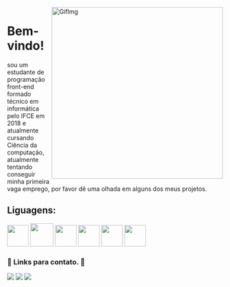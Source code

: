 <img src="https://theradiantitservices.com/wp-content/uploads/2021/02/Programing.png" min-width="400px" max-width="400px" width="400px" align="right" alt="GifImg" >


<h1>Bem-vindo! </h1>
<p align="left"> 
  sou um estudante de programação front-end formado técnico em informática pelo IFCE em 2018 e atualmente cursando Ciência da computação, atualmente tentando conseguir minha primeira vaga emprego, por favor dê uma olhada em alguns dos meus projetos.
</p>

<h2 align="left" >
   Liguagens: 
</h2>
<div align="left">
<img src='https://cdn.worldvectorlogo.com/logos/javascript-1.svg' height="50px" />
<img src='https://logospng.org/download/css-3/logo-css-3-1024.png' height="54px" />
<img src='https://logodownload.org/wp-content/uploads/2016/10/html5-logo-10.png' height="50px" />
<img src='https://upload.wikimedia.org/wikipedia/commons/thumb/a/a7/React-icon.svg/1200px-React-icon.svg.png' height="50px" />
<img src='https://upload.wikimedia.org/wikipedia/commons/thumb/9/95/Vue.js_Logo_2.svg/1200px-Vue.js_Logo_2.svg.png' height="50px" />
<img src='https://upload.wikimedia.org/wikipedia/commons/thumb/1/18/C_Programming_Language.svg/640px-C_Programming_Language.svg.png' height="50px" />
</div>

<h3 align="left">
  📧 Links para contato. 📧
</h3>

<p align="left">
  <a href="mailto:gabrielrm00220@gmail.com" alt="Gmail">
  <img src="https://img.shields.io/badge/-Gmail-FF0000?style=flat-square&labelColor=FF0000&logo=gmail&logoColor=white&link=gabrielrm00220@gmail.com" /></a>

  <a href="https://www.linkedin.com/feed/" alt="Linkedin">
  <img src="https://img.shields.io/badge/-Linkedin-0e76a8?style=flat-square&logo=Linkedin&logoColor=white&link=https://www.linkedin.com/feed/" /></a>

  <a href="https://wa.me/+558537873084" alt="WhatsApp">
  <img src="https://img.shields.io/badge/-WhatsApp-25d366?style=flat-square&labelColor=25d366&logo=whatsapp&logoColor=white&link=https://wa.me/+558537873084P"/></a>
